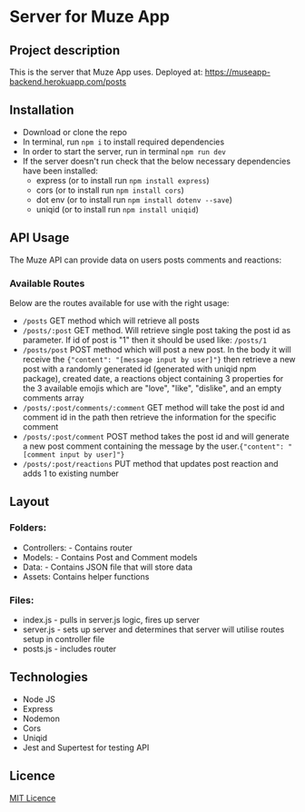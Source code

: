 # Server for Muze App

## Project description

This is the server that Muze App uses. Deployed at: https://museapp-backend.herokuapp.com/posts

## Installation

- Download or clone the repo
- In terminal, run `npm i` to install required dependencies
- In order to start the server, run in terminal `npm run dev`
- If the server doesn't run check that the below necessary dependencies have been installed:
  - express (or to install run `npm install express`)
  - cors (or to install run `npm install cors`)
  - dot env (or to install run `npm install dotenv --save`)
  - uniqid (or to install run `npm install uniqid`)

## API Usage

The Muze API can provide data on users posts comments and reactions:

### Available Routes

Below are the routes available for use with the right usage:

- `/posts` GET method which will retrieve all posts
- `/posts/:post` GET method. Will retrieve single post taking the post id as parameter. If id of post is "1" then it should be used like: `/posts/1`
- `/posts/post` POST method which will post a new post. In the body it will receive the `{"content": "[message input by user]"}` then retrieve a new post with a randomly generated id (generated with uniqid npm package), created date, a reactions object containing 3 properties for the 3 available emojis which are "love", "like", "dislike", and an empty comments array
- `/posts/:post/comments/:comment` GET method will take the post id and comment id in the path then retrieve the information for the specific comment
- `/posts/:post/comment` POST method takes the post id and will generate a new post comment containing the message by the user.`{"content": "[comment input by user]"}`
- `/posts/:post/reactions` PUT method that updates post reaction and adds 1 to existing number

## Layout

### Folders:

- Controllers: - Contains router
- Models: - Contains Post and Comment models
- Data: - Contains JSON file that will store data
- Assets: Contains helper functions

### Files:

- index.js - pulls in server.js logic, fires up server
- server.js - sets up server and determines that server will utilise routes setup in controller file
- posts.js - includes router

## Technologies

- Node JS
- Express
- Nodemon
- Cors
- Uniqid
- Jest and Supertest for testing API

## Licence

[MIT Licence](https://opensource.org/licenses/mit-license.php)
